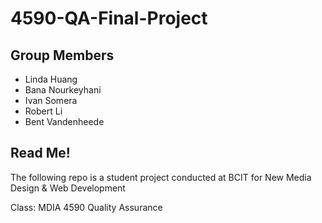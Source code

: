 # 4590-QA-Final-Project


## Group Members
- Linda Huang
- Bana Nourkeyhani
- Ivan Somera
- Robert Li
- Bent Vandenheede

## Read Me!
The following repo is a student project conducted at BCIT for New Media Design & Web Development

Class: MDIA 4590 Quality Assurance
